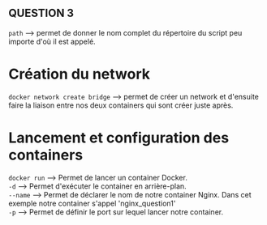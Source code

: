## QUESTION 3 ##

`path` --> permet de donner le nom complet du répertoire du script peu importe d'où il est appelé.  

 # Création du network #

`docker network create bridge` --> permet de créer un network et d'ensuite faire la liaison entre nos deux containers qui sont créer juste après.  

# Lancement et configuration des containers #

`docker run` --> Permet de lancer un container Docker.  
`-d` --> Permet d'exécuter le container en arrière-plan.  
`--name` --> Permet de déclarer le nom de notre container Nginx. Dans cet exemple notre container s'appel 'nginx_question1'  
`-p` --> Permet de définir le port sur lequel lancer notre container.